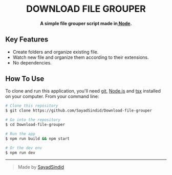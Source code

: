 <h1 align="center">
  DOWNLOAD FILE GROUPER
  <br>
</h1>

<h4 align="center">A simple file grouper script made in<a href="https://nodejs.org" target="_blank"> Node</a>.</h4>

## Key Features

* Create folders and organize existing file.
* Watch new file and organize them according to their extensions.
* No dependencies.  

## How To Use

To clone and run this application, you'll need [git](https://git-scm.com), [Node.js](https://nodejs.org/en/download/) and [tsx](https://tsx.is/) installed on your computer. From your command line:

```bash
# Clone this repository
$ git clone https://github.com/SayadSindid/Download-file-grouper

# Go into the repository
$ cd Download-file-grouper

# Run the app
$ npm run build && npm start

# Or the dev env
$ npm run dev
```

---

> Made by [SayadSindid](https://github.com/SayadSindid)
